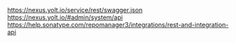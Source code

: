 https://nexus.yolt.io/service/rest/swagger.json
https://nexus.yolt.io/#admin/system/api
https://help.sonatype.com/repomanager3/integrations/rest-and-integration-api

